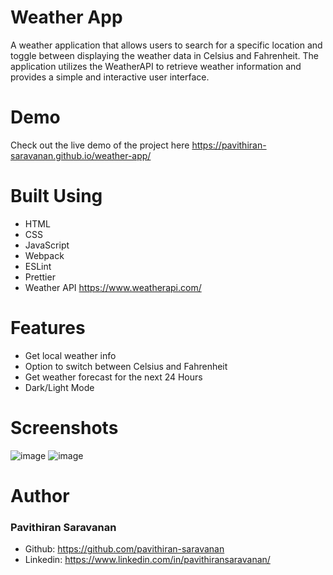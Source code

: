 # Weather App
A weather application that allows users to search for a specific location and toggle between displaying the weather data in Celsius and Fahrenheit. The application utilizes the WeatherAPI to retrieve weather information and provides a simple and interactive user interface.

# Demo
Check out the live demo of the project here https://pavithiran-saravanan.github.io/weather-app/

# Built Using
- HTML
- CSS
- JavaScript 
- Webpack
- ESLint
- Prettier
- Weather API https://www.weatherapi.com/

# Features
- Get local weather info
- Option to switch between Celsius and Fahrenheit
- Get weather forecast for the next 24 Hours
- Dark/Light Mode

# Screenshots
![image](https://github.com/pavithiran-saravanan/weather-app/assets/63770646/4dfeeed1-bee1-46cb-9ce0-c5336ac0f493)
![image](https://github.com/pavithiran-saravanan/weather-app/assets/63770646/f2e1d326-427c-4a58-9328-8ffb14ac3f9c)




# Author
### Pavithiran Saravanan
- Github: https://github.com/pavithiran-saravanan
- Linkedin: https://www.linkedin.com/in/pavithiransaravanan/

